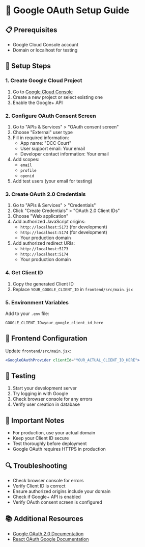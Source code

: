 # 🔐 Google OAuth Setup Guide

## 📋 Prerequisites
- Google Cloud Console account
- Domain or localhost for testing

## 🚀 Setup Steps

### 1. Create Google Cloud Project
1. Go to [Google Cloud Console](https://console.cloud.google.com/)
2. Create a new project or select existing one
3. Enable the Google+ API

### 2. Configure OAuth Consent Screen
1. Go to "APIs & Services" > "OAuth consent screen"
2. Choose "External" user type
3. Fill in required information:
   - App name: "DCC Court"
   - User support email: Your email
   - Developer contact information: Your email
4. Add scopes:
   - `email`
   - `profile`
   - `openid`
5. Add test users (your email for testing)

### 3. Create OAuth 2.0 Credentials
1. Go to "APIs & Services" > "Credentials"
2. Click "Create Credentials" > "OAuth 2.0 Client IDs"
3. Choose "Web application"
4. Add authorized JavaScript origins:
   - `http://localhost:5173` (for development)
   - `http://localhost:5174` (for development)
   - Your production domain
5. Add authorized redirect URIs:
   - `http://localhost:5173`
   - `http://localhost:5174`
   - Your production domain

### 4. Get Client ID
1. Copy the generated Client ID
2. Replace `YOUR_GOOGLE_CLIENT_ID` in `frontend/src/main.jsx`

### 5. Environment Variables
Add to your `.env` file:
```env
GOOGLE_CLIENT_ID=your_google_client_id_here
```

## 🔧 Frontend Configuration

Update `frontend/src/main.jsx`:
```jsx
<GoogleOAuthProvider clientId="YOUR_ACTUAL_CLIENT_ID_HERE">
```

## 🧪 Testing
1. Start your development server
2. Try logging in with Google
3. Check browser console for any errors
4. Verify user creation in database

## 🚨 Important Notes
- For production, use your actual domain
- Keep your Client ID secure
- Test thoroughly before deployment
- Google OAuth requires HTTPS in production

## 🔍 Troubleshooting
- Check browser console for errors
- Verify Client ID is correct
- Ensure authorized origins include your domain
- Check if Google+ API is enabled
- Verify OAuth consent screen is configured

## 📚 Additional Resources
- [Google OAuth 2.0 Documentation](https://developers.google.com/identity/protocols/oauth2)
- [React OAuth Google Documentation](https://www.npmjs.com/package/@react-oauth/google) 
